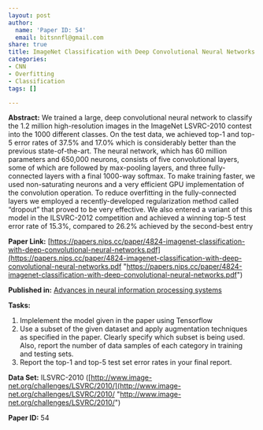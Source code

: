 ```yaml
---
layout: post
author:
  name: 'Paper ID: 54'
  email: bitsnnfl@gmail.com
share: true
title: ImageNet Classification with Deep Convolutional Neural Networks
categories:
- CNN
- Overfitting
- Classification
tags: []

---
```

**Abstract:** We trained a large, deep convolutional neural network to classify the 1.2 million high-resolution images in the ImageNet LSVRC-2010 contest into the 1000 different classes. On the test data, we achieved top-1 and top-5 error rates of 37.5% and 17.0% which is considerably better than the previous state-of-the-art. The neural network, which has 60 million parameters and 650,000 neurons, consists of five convolutional layers, some of which are followed by max-pooling layers, and three fully-connected layers with a final 1000-way softmax. To make training faster, we used non-saturating neurons and a very efficient GPU implementation of the convolution operation. To reduce overfitting in the fully-connected layers we employed a recently-developed regularization method called “dropout” that proved to be very effective. We also entered a variant of this model in the ILSVRC-2012 competition and achieved a winning top-5 test error rate of 15.3%, compared to 26.2% achieved by the second-best entry

**Paper Link:** [https://papers.nips.cc/paper/4824-imagenet-classification-with-deep-convolutional-neural-networks.pdf](https://papers.nips.cc/paper/4824-imagenet-classification-with-deep-convolutional-neural-networks.pdf "https://papers.nips.cc/paper/4824-imagenet-classification-with-deep-convolutional-neural-networks.pdf")

**Published in:** [Advances in neural information processing systems](https://www.researchgate.net/journal/1049-5258_Advances_in_neural_information_processing_systems)

**Tasks:**

1. Implelement the model given in the paper using Tensorflow
2. Use a subset of the given dataset and apply augmentation techniques as specified in the paper. Clearly specify which subset is being used. Also, report the number of data samples of each category in training and testing sets.
3. Report the top-1 and top-5 test set error rates in your final report.

**Data Set:** ILSVRC-2010 ([http://www.image-net.org/challenges/LSVRC/2010/](http://www.image-net.org/challenges/LSVRC/2010/ "http://www.image-net.org/challenges/LSVRC/2010/")

**Paper ID:** 54